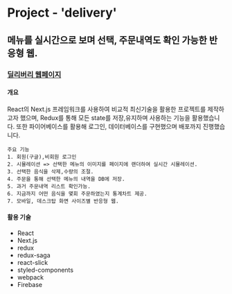 # Project - 'delivery'

## 메뉴를 실시간으로 보며 선택, 주문내역도 확인 가능한 반응형 웹.

### [딜리버리 웹페이지](https://delivery-project-950e0.firebaseapp.com/)

#### 개요

React의 Next.js 프레임워크를 사용하여 비교적 최신기술을 활용한 프로젝트를 제작하고자 했으며, Redux를 통해 모든 state를 저장,유지하며 사용하는 기능을 활용했습니다. 또한 파이어베이스를 활용해 로그인, 데이터베이스를 구현했으며 배포까지 진행했습니다.

```
주요 기능
1. 회원(구글),비회원 로그인
2. 시뮬레이션 => 선택한 메뉴의 이미지를 페이지에 랜더하여 실시간 시뮬레이션.
3. 선택한 음식을 삭제,수량의 조절.
4. 주문을 통해 선택한 메뉴의 내역을 DB에 저장.
5. 과거 주문내역 리스트 확인가능.
6. 지금까지 어떤 음식을 몇회 주문하였는지 통계차트 제공.
7. 모바일, 데스크탑 화면 사이즈별 반응형 웹.
```

#### 활용 기술

- React
- Next.js
- redux
- redux-saga
- react-slick
- styled-components
- webpack
- Firebase
